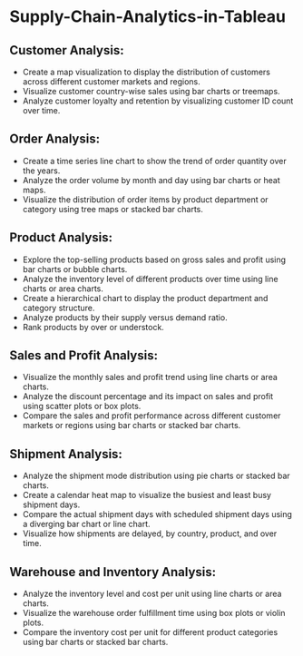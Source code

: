 # Supply-Chain-Analytics-in-Tableau


## Customer Analysis:

- Create a map visualization to display the distribution of customers across different customer markets and regions.
- Visualize customer country-wise sales using bar charts or treemaps.
- Analyze customer loyalty and retention by visualizing customer ID count over time.

## Order Analysis:

- Create a time series line chart to show the trend of order quantity over the years.
- Analyze the order volume by month and day using bar charts or heat maps.
- Visualize the distribution of order items by product department or category using tree maps or stacked bar charts.

## Product Analysis:

- Explore the top-selling products based on gross sales and profit using bar charts or bubble charts.
- Analyze the inventory level of different products over time using line charts or area charts.
- Create a hierarchical chart to display the product department and category structure.
- Analyze products by their supply versus demand ratio.
- Rank products by over or understock.

## Sales and Profit Analysis:

- Visualize the monthly sales and profit trend using line charts or area charts.
- Analyze the discount percentage and its impact on sales and profit using scatter plots or box plots.
- Compare the sales and profit performance across different customer markets or regions using bar charts or stacked bar charts.

## Shipment Analysis:

- Analyze the shipment mode distribution using pie charts or stacked bar charts.
- Create a calendar heat map to visualize the busiest and least busy shipment days.
- Compare the actual shipment days with scheduled shipment days using a diverging bar chart or line chart.
- Visualize how shipments are delayed, by country, product, and over time.

## Warehouse and Inventory Analysis:

- Analyze the inventory level and cost per unit using line charts or area charts.
- Visualize the warehouse order fulfillment time using box plots or violin plots.
- Compare the inventory cost per unit for different product categories using bar charts or stacked bar charts.